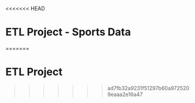 <<<<<<< HEAD
# ETL Project - Sports Data
=======
#  ETL Project
>>>>>>> ad7fb32a9231f51297b60a9725209eaaa2e16a47

